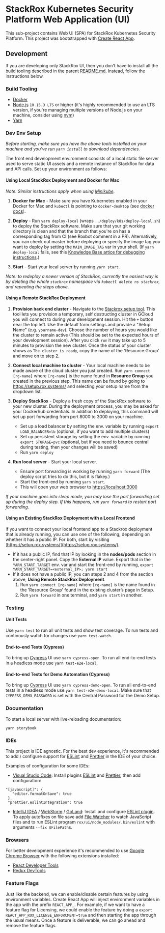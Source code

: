 # StackRox Kubernetes Security Platform Web Application (UI)

This sub-project contains Web UI (SPA) for StackRox Kubernetes Security Platform.
This project was bootstrapped with [Create React App](https://github.com/facebookincubator/create-react-app).

## Development

If you are developing only StackRox UI, then you don't have to install all the
build tooling described in the parent [README.md](../README.md). Instead, follow
the instructions below.

### Build Tooling

* [Docker](https://www.docker.com/)
* [Node.js](https://nodejs.org/en/) `10.15.3 LTS` or higher (it's highly
recommended to use an LTS version, if you're managing multiple versions of
Node.js on your machine, consider using [nvm](https://github.com/creationix/nvm))
* [Yarn](https://yarnpkg.com/en/)

### Dev Env Setup

_Before starting, make sure you have the above tools installed on your machine
and you've run `yarn install` to download dependencies._

The front end development environment consists of a local static file server
used to serve static UI assets and a remote instance of StackRox for data and
API calls. Set up your environment as follows:

#### Using Local StackRox Deployment and Docker for Mac

_Note: Similar instructions apply when using [Minikube](https://kubernetes.io/docs/setup/minikube/)._

1. **Docker for Mac** - Make sure you have Kubernetes enabled in your Docker for Mac and `kubectl` is
pointing to `docker-desktop` (see [docker docs](https://docs.docker.com/docker-for-mac/#kubernetes)).

1. **Deploy** - Run `yarn deploy-local` (wraps `../deploy/k8s/deploy-local.sh`) to deploy the StackRox software. Make sure that your git working directory is clean and that the branch that you're on has a corresponding tag from CI (see Roxbot comment in a PR). Alternatively, you can check out master before deploying or specify the image tag you want to deploy by setting the `MAIN_IMAGE_TAG` var in your shell. (If `yarn deploy-local` fails, see this [Knowledge Base artice for debugging instructions](https://stack-rox.atlassian.net/wiki/spaces/ENGKB/pages/883229760/Troubleshooting+local+deployment+of+StackRox).)

1. **Start** - Start your local server by running `yarn start`.

_Note: to redeploy a newer version of StackRox, currently the easiest way is by
deleting the whole `stackrox` namespace via `kubectl delete ns stackrox`, and
repeating the steps above._

#### Using a Remote StackRox Deployment

1. **Provision back end cluster** - Navigate to the [Stackrox setup tool](https://setup.rox.systems/). This tool lets you provision a temporary, self destructing cluster in GCloud you will connect to during your development session. Hit the `+` button near the top left. Use the default form settings and provide a "Setup Name" (e.g. `yourname-dev`). Choose the number of hours you would like the cluster to remain active (This should be set to the expected hours of your development session). After you click `run` it may take up to 5 minutes to provision the new cluster. Once the status of your cluster shows as `The cluster is ready`, copy the name of the 'Resource Group' and move on to step 2.

1. **Connect local machine to cluster** - Your local machine needs to be made aware of the cloud cluster you just created. Run `yarn connect [rg-name]` where `[rg-name]` is the name found in **Resource Group** you created in the previous step. This name can be found by going to  https://setup.rox.systems/ and selecting your setup name from the dropdown list.

1. **Deploy StackRox** - Deploy a fresh copy of the StackRox software to your new cluster. During the deployment process, you may be asked for your Dockerhub credentials. In addition to deploying, this command will set up port forwarding from port 8000 to 3000 on your machine.
    * Set up a load balancer by setting the env. variable by running `export LOAD_BALANCER=lb` (optional, if you want to add multiple clusters)
    * Set up persistent storage by setting the env. variable by running `export STORAGE=pvc` (optional, but if you need to bounce central during testing, then your changes will be saved)
    * Run `yarn deploy`

1. **Run local server** - Start your local server.
    * Ensure port forwarding is working by running `yarn forward` (The deploy script tries to do this, but it is flakey.)
    * Start the front-end by running `yarn start`.
    * This will open your web browser to [https://localhost:3000](https://localhost:3000)

_If your machine goes into sleep mode, you may lose the port forwarding set up during the deploy step. If this happens, run `yarn forward` to restart port forwarding._

#### Using an Existing StackRox Deployment with a Local Frontend

If you want to connect your local frontend app to a Stackrox deployment that is already running, you can use one of the following, depending on whether it has a public IP. For both, start by visiting [https://setup.rox.systems/](https://setup.rox.systems/).

* If it has a public IP, find that IP by looking in the **nodes/pods** section in the center-right panel. Copy the **External IP** value. Export that in the `YARN_START_TARGET` env. var and start the front-end by running, `export YARN_START_TARGET=<external_IP>; yarn start`
* If it does not have a public IP, you can steps 2 and 4 from the section above, **Using Remote StackRox Deployment**.
    1. Run `yarn connect [rg-name]` where `[rg-name]` is the name found in the 'Resource Group' found in the existing cluster’s page in Setup.
    1. Run `yarn forward` in one terminal, and `yarn start` in another.

### Testing

#### Unit Tests
Use `yarn test` to run all unit tests and show test coverage.
To run tests and continously watch for changes use `yarn test-watch`.

#### End-to-end Tests (Cypress)

To bring up [Cypress](https://www.cypress.io/) UI use `yarn cypress-open`.
To run all end-to-end tests in a headless mode use `yarn test-e2e-local`.

#### End-to-end Tests for Demo Automation (Cypress)

To bring up [Cypress](https://www.cypress.io/) UI use `yarn cypress-demo-open`.
To run all end-to-end tests in a headless mode use `yarn test-e2e-demo-local`.
Make sure that `CYPRESS_DEMO_PASSWORD` is set with the Central Password for the Demo Setup.

### Documentation

To start a local server with live-reloading documentation:

```
yarn storybook
```

### IDEs

This project is IDE agnostic. For the best dev experience, it's recommended to
add / configure support for [ESLint](https://eslint.org/) and [Prettier](https://prettier.io/) in the IDE of your choice.

Examples of configuration for some IDEs:

* [Visual Studio Code](https://code.visualstudio.com/): Install plugins [ESLint](https://marketplace.visualstudio.com/items?itemName=dbaeumer.vscode-eslint) and [Prettier](https://marketplace.visualstudio.com/items?itemName=esbenp.prettier-vscode),
then add configuration:

 ```
 "[javascript]": {
    "editor.formatOnSave": true
  },
  "prettier.eslintIntegration": true
```

* [IntelliJ IDEA](https://www.jetbrains.com/idea/) / [WebStorm](https://www.jetbrains.com/webstorm/) / [GoLand](https://www.jetbrains.com/go/): Install and configure [ESLint plugin](https://plugins.jetbrains.com/plugin/7494-eslint). To apply autofixes on file save add [File Watcher](https://www.jetbrains.com/help/idea/using-file-watchers.html) to watch JavaScript files and to run ESLint program `rox/ui/node_modules/.bin/eslint` with arguments `--fix $FilePath$`.

### Browsers

For better development experience it's recommended to use [Google Chrome Browser](https://www.google.com/chrome/) with the following extensions installed:

* [React Developer Tools](https://chrome.google.com/webstore/detail/react-developer-tools/fmkadmapgofadopljbjfkapdkoienihi?hl=en)
* [Redux DevTools](https://chrome.google.com/webstore/detail/redux-devtools/lmhkpmbekcpmknklioeibfkpmmfibljd?hl=en)

### Feature Flags

Just like the backend, we can enable/disable certain features by using environment variables. Create React App will inject environment variables in the app with the prefix `REACT_APP_`. For example, if we want to have a feature flag for Licensing, we could enable the feature by doing a `export REACT_APP_ROX_LICENSE_ENFORCMENT=true` and then starting the app through the usual means. Once a feature is deliverable, we can go ahead and remove the feature flags.
